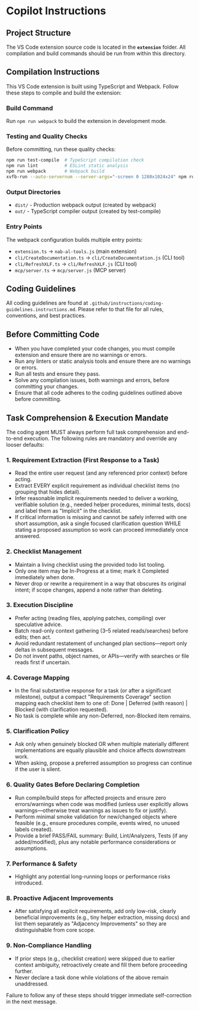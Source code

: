# Copilot Instructions

## Project Structure

The VS Code extension source code is located in the **`extension`** folder. All compilation and build commands should be run from within this directory.

## Compilation Instructions

This VS Code extension is built using TypeScript and Webpack. Follow these steps to compile and build the extension:

### Build Command

Run `npm run webpack` to build the extension in development mode.

### Testing and Quality Checks

Before committing, run these quality checks:

```bash
npm run test-compile  # TypeScript compilation check
npm run lint          # ESLint static analysis
npm run webpack       # Webpack build
xvfb-run --auto-servernum --server-args="-screen 0 1280x1024x24" npm run test          # Run all unit tests, headless
```

### Output Directories

- `dist/` - Production webpack output (created by webpack)
- `out/` - TypeScript compiler output (created by test-compile)

### Entry Points

The webpack configuration builds multiple entry points:

- `extension.ts` → `nab-al-tools.js` (main extension)
- `cli/CreateDocumentation.ts` → `cli/CreateDocumentation.js` (CLI tool)
- `cli/RefreshXLF.ts` → `cli/RefreshXLF.js` (CLI tool)
- `mcp/server.ts` → `mcp/server.js` (MCP server)

## Coding Guidelines

All coding guidelines are found at `.github/instructions/coding-guidelines.instructions.md`. Please refer to that file for all rules, conventions, and best practices.

## Before Committing Code

- When you have completed your code changes, you must compile extension and ensure there are no warnings or errors.
- Run any linters or static analysis tools and ensure there are no warnings or errors.
- Run all tests and ensure they pass.
- Solve any compilation issues, both warnings and errors, before committing your changes.
- Ensure that all code adheres to the coding guidelines outlined above before committing.

## Task Comprehension & Execution Mandate

The coding agent MUST always perform full task comprehension and end-to-end execution. The following rules are mandatory and override any looser defaults:

### 1. Requirement Extraction (First Response to a Task)

- Read the entire user request (and any referenced prior context) before acting.
- Extract EVERY explicit requirement as individual checklist items (no grouping that hides detail).
- Infer reasonable implicit requirements needed to deliver a working, verifiable solution (e.g., needed helper procedures, minimal tests, docs) and label them as "Implicit" in the checklist.
- If critical information is missing and cannot be safely inferred with one short assumption, ask a single focused clarification question WHILE stating a proposed assumption so work can proceed immediately once answered.

### 2. Checklist Management

- Maintain a living checklist using the provided todo list tooling.
- Only one item may be In-Progress at a time; mark it Completed immediately when done.
- Never drop or rewrite a requirement in a way that obscures its original intent; if scope changes, append a note rather than deleting.

### 3. Execution Discipline

- Prefer acting (reading files, applying patches, compiling) over speculative advice.
- Batch read-only context gathering (3–5 related reads/searches) before edits; then act.
- Avoid redundant restatement of unchanged plan sections—report only deltas in subsequent messages.
- Do not invent paths, object names, or APIs—verify with searches or file reads first if uncertain.

### 4. Coverage Mapping

- In the final substantive response for a task (or after a significant milestone), output a compact "Requirements Coverage" section mapping each checklist item to one of: Done | Deferred (with reason) | Blocked (with clarification requested).
- No task is complete while any non-Deferred, non-Blocked item remains.

### 5. Clarification Policy

- Ask only when genuinely blocked OR when multiple materially different implementations are equally plausible and choice affects downstream work.
- When asking, propose a preferred assumption so progress can continue if the user is silent.

### 6. Quality Gates Before Declaring Completion

- Run compile/build steps for affected projects and ensure zero errors/warnings when code was modified (unless user explicitly allows warnings—otherwise treat warnings as issues to fix or justify).
- Perform minimal smoke validation for new/changed objects where feasible (e.g., ensure procedures compile, events wired, no unused labels created).
- Provide a brief PASS/FAIL summary: Build, Lint/Analyzers, Tests (if any added/modified), plus any notable performance considerations or assumptions.

### 7. Performance & Safety

- Highlight any potential long-running loops or performance risks introduced.

### 8. Proactive Adjacent Improvements

- After satisfying all explicit requirements, add only low-risk, clearly beneficial improvements (e.g., tiny helper extraction, missing docs) and list them separately as "Adjacency Improvements" so they are distinguishable from core scope.

### 9. Non-Compliance Handling

- If prior steps (e.g., checklist creation) were skipped due to earlier context ambiguity, retroactively create and fill them before proceeding further.
- Never declare a task done while violations of the above remain unaddressed.

Failure to follow any of these steps should trigger immediate self-correction in the next message.
